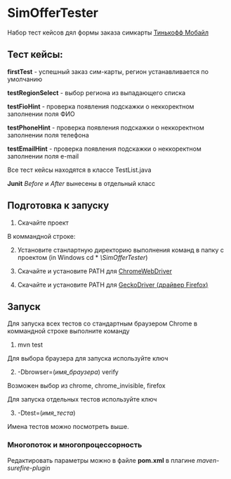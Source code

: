 # SimOfferTester

Набор тест кейсов дял формы заказа симкарты [Тинькофф Мобайл](https://www.tinkoff.ru/mobile-operator/tariffs/)

<h2>Тест кейсы:</h2>

**firstTest** - успешный заказ сим-карты, регион устанавливается по умолчанию

**testRegionSelect** - выбор региона из выпадающего списка

**testFioHint** - проверка появления подскажки о неккоректном заполнении поля ФИО

**testPhoneHint** - проверка появления подскажки о неккоректном заполнении поля телефона

**testEmailHint** - проверка появления подскажки о неккоректном заполнении поля e-mail

Все тест кейсы находятся в классе TestList.java

**Junit** *Before* и *After* вынесены в отдельный класс

<h2>Подготовка к запуску</h2>

1. Скачайте проект

В коммандной строке:

2. Установите станлартную директорию выполнения команд в папку с проектом (in Windows cd * *\SimOfferTester*)

3. Скачайте и установите PATH для [ChromeWebDriver](http://chromedriver.chromium.org/downloads)

4. Скачайте и установите PATH для [GeckoDriver (драйвер Firefox)](https://github.com/mozilla/geckodriver/)

<h2>Запуск</h2>

Для запуска всех тестов со стандартным браузером Chrome в коммандной строке выполните команду 
1. mvn test

Для выбора браузера для запуска используйте ключ 

2. -Dbrowser=(*имя_браузера*) verify 

Возможен выбор из chrome, chrome_invisible, firefox

Для запуска отдельных тестов используйте ключ 

3. -Dtest=(*имя_теста*)

Имена тестов можно посмотреть выше.

<h3>Многопоток и многопроцессорность</h3>

Редактировать параметры можно в файле **pom.xml** в плагине *maven-surefire-plugin*

